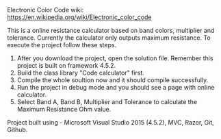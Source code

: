 Electronic Color Code
wiki: https://en.wikipedia.org/wiki/Electronic_color_code

This is a online resistance calculator based on band colors, multiplier and tolerance.
Currently the calculator only outputs maximum resistance. To execute the project follow these steps.

1. After you download the project, open the solution file. Remember this project is built on framework 4.5.2.
2. Build the class library "Code calculator" first.
3. Compile the whole soultion now and it should compile successfully.
4. Run the project in debug mode and you should see a page with online calculator.
5. Select Band A, Band B, Multiplier and Tolerance to calculate the Maximum Resistance Ohm value.

Project built using - Microsoft Visual Studio 2015 (4.5.2), MVC, Razor, Git, Github.
